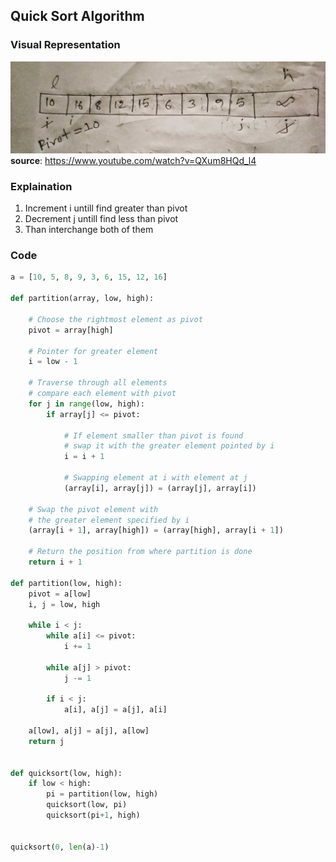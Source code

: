 ## Quick Sort Algorithm

### Visual Representation
![Quick Sorting Image](https://raw.githubusercontent.com/mostafijur-rahman299/cracking-coding-interview-solutions/master/Sorting/quick-sort.jpg)
__source__: https://www.youtube.com/watch?v=QXum8HQd_l4

### Explaination
1. Increment i untill find greater than pivot
2. Decrement j untill find less than pivot
3. Than interchange both of them

### Code
```python
a = [10, 5, 8, 9, 3, 6, 15, 12, 16]

def partition(array, low, high):
 
    # Choose the rightmost element as pivot
    pivot = array[high]
 
    # Pointer for greater element
    i = low - 1
 
    # Traverse through all elements
    # compare each element with pivot
    for j in range(low, high):
        if array[j] <= pivot:
 
            # If element smaller than pivot is found
            # swap it with the greater element pointed by i
            i = i + 1
 
            # Swapping element at i with element at j
            (array[i], array[j]) = (array[j], array[i])
 
    # Swap the pivot element with
    # the greater element specified by i
    (array[i + 1], array[high]) = (array[high], array[i + 1])
 
    # Return the position from where partition is done
    return i + 1

def partition(low, high):
    pivot = a[low]
    i, j = low, high
    
    while i < j:
        while a[i] <= pivot:
            i += 1
            
        while a[j] > pivot:
            j -= 1
            
        if i < j:
            a[i], a[j] = a[j], a[i]
        
    a[low], a[j] = a[j], a[low]
    return j
    

def quicksort(low, high):
    if low < high:
        pi = partition(low, high)
        quicksort(low, pi)
        quicksort(pi+1, high)
    
    
quicksort(0, len(a)-1)
```